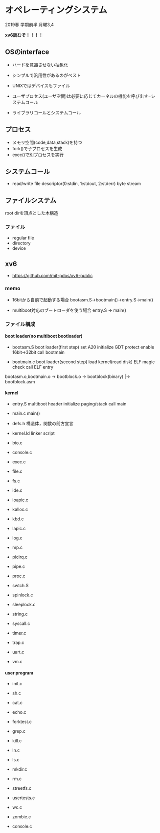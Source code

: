# オペレーティングシステム

2019春 学期前半 月曜3,4

**xv6読むぞ！！！！**

## OSのinterface
- ハードを意識させない抽象化
- シンプルで汎用性があるのがベスト
- UNIXではデバイスもファイル

- ユーザプロセス(ユーザ空間)は必要に応じてカーネルの機能を呼び出す=システムコール
- ライブラリコールとシステムコール

## プロセス
- メモリ空間(code,data,stack)を持つ
- fork()で子プロセスを生成
- exec()で別プロセスを実行

## システムコール
- read/write
	file descriptor(0:stdin, 1:stdout, 2:stderr)
	byte stream

## ファイルシステム
root dirを頂点とした木構造

### ファイル

- regular file
- directory
- device

## xv6
- https://github.com/mit-pdos/xv6-public

### memo
- 16bitから自前で起動する場合
bootasm.S->bootmain()->entry.S->main()

- multiboot対応のブートローダを使う場合
entry.S -> main()

### ファイル構成

#### boot loader(no multiboot bootloader)

- bootasm.S
	boot loader(first step)
	set A20
	initialize GDT
	protect enable
	16bit->32bit
	call bootmain

- bootmain.c
	boot loader(second step)
	load kernel(read disk)
	ELF magic check
	call ELF entry

bootasm.o,bootmain.o -> bootblock.o -> bootblock(binary)
                            |-> bootblock.asm

#### kernel

- entry.S
	multiboot header
	initialize paging/stack
	call main

- main.c
	main()

- defs.h
	構造体，関数の前方宣言

- kernel.ld
	linker script

- bio.c
- console.c
- exec.c
- file.c
- fs.c
- ide.c
- ioapic.c
- kalloc.c
- kbd.c
- lapic.c
- log.c
- mp.c
- picirq.c
- pipe.c
- proc.c
- swtch.S
- spinlock.c
- sleeplock.c
- string.c
- syscall.c
- timer.c
- trap.c
- uart.c
- vm.c

#### user program

- init.c
- sh.c

- cat.c
- echo.c
- forktest.c
- grep.c
- kill.c
- ln.c
- ls.c
- mkdir.c
- rm.c
- streetfs.c
- usertests.c
- wc.c
- zombie.c
- console.c
